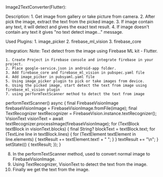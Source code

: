 Image2TextConverter(Flutter):

Description:
    1. Get image from gallery or take picture from camera.
    2. After pick the image, extract the text from the picked image.
    3. If image contain any text, it will detect and gives the exact text result.
    4. If image doesn't contain any text it gives "no text detect image..." message.

Used Plugins:
    1. image_picker
    2. firebase_ml_vision
    3. firebase_core

Integration:
    Note: Text detect from the image using Firebase ML kit - Flutter.

    1. Create Project in Firebase console and integrate firebase in your project.
    2. Place google-service.json in android-app folder.
    3. Add firebase_core and firebase_ml_vision in pubspec.yaml file
    4. Add image_picker in pubsyaml.yaml file
    5. Using image_picker plugin to pick or take images from device.
    6. Using the picked image, start detect the text from image using firebase_ml_vision plugin
    7. using performTextScanner method to detect the text from image

  performTextScanner() async {
    final FirebaseVisionImage firebaseVisionImage =
        FirebaseVisionImage.fromFile(image);
    final TextRecognizer textRecognizer =
        FirebaseVision.instance.textRecognizer();
    VisionText visionText =
        await textRecognizer.processImage(firebaseVisionImage);
    for (TextBlock textBlock in visionText.blocks) {
      final String? blockText = textBlock.text;
      for (TextLine line in textBlock.lines) {
        for (TextElement textElement in line.elements) {
          textResult += textElement.text! + " ";
        }
      }
      textResult += "\n";
    }
    setState(() {
      textResult;
    });
  }

  8. In the performTextScanner method, used to convert normal image to FirebaseVisionImage.
  9. Using TextRecognizer, VisionText to detect the text from the image.
  10. Finally we get the text from the image.

